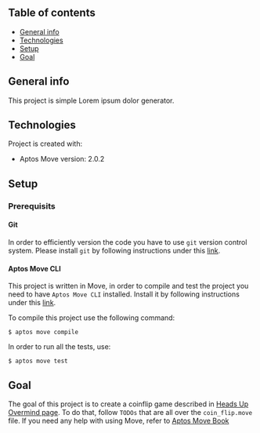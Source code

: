 ## Table of contents
* [General info](#general-info)
* [Technologies](#technologies)
* [Setup](#setup)
* [Goal](#goal)

## General info
This project is simple Lorem ipsum dolor generator.
	
## Technologies
Project is created with:
* Aptos Move version: 2.0.2
	
## Setup
### Prerequisits
#### Git
In order to efficiently version the code you have to use `git` version control system. Please install `git` by following instructions under this [link](https://github.com/git-guides/install-git).

#### Aptos Move CLI
This project is written in Move, in order to compile and test the project you need to have `Aptos Move CLI` installed. Install it by following instructions under this [link](https://aptos.dev/tools/aptos-cli/install-cli/).

To compile this project use the following command:

```
$ aptos move compile
```

In order to run all the tests, use:
```
$ aptos move test
```

## Goal
The goal of this project is to create a coinflip game described in [Heads Up Overmind page](https://overmind.xyz/quests/heads-up). To do that, follow `TODOs` that are all over the `coin_flip.move` file. If you need any help with using Move, refer to [Aptos Move Book](https://aptos.dev/move/move-on-aptos)

